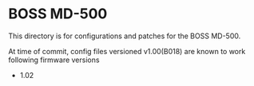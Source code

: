 # BOSS MD-500

This directory is for configurations and patches for the BOSS MD-500. 

At time of commit, config files versioned v1.00(B018) are known to work following firmware versions
- 1.02